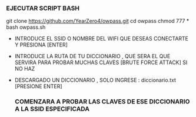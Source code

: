 ### EJECUTAR SCRIPT BASH ###

git clone https://github.com/YearZero4/owpass.git
cd owpass
chmod 777 *
bash owpass.sh
* INTRODUCE EL SSID O NOMBRE DEL WIFI QUE DESEAS CONECTARTE Y PRESIONA [ENTER]
* INTRODUCE LA RUTA DE TU DICCIONARIO , QUE SERA EL QUE SERVIRA PARA PROBAR MUCHAS CLAVES [BRUTE FORCE ATTACK] SI NO HAZ
* DESCARGADO UN DICCIONARIO , SOLO INGRESE : diccionario.txt [PRESIONE ENTER]

  ### COMENZARA A PROBAR LAS CLAVES DE ESE DICCIONARIO A LA SSID ESPECIFICADA ###
  
